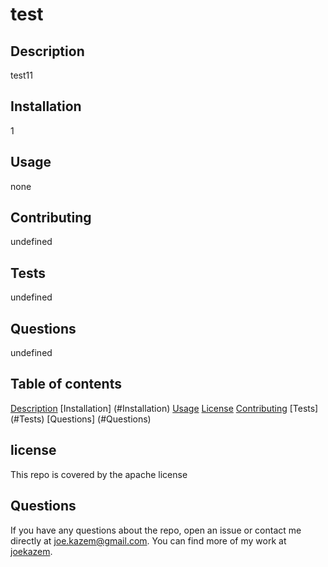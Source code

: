 
  
  # test

## Description
test11
## Installation
1
## Usage
none
##  Contributing
undefined
## Tests
undefined
## Questions
undefined

## Table of contents
 
   [Description](#Description)
  [Installation] (#Installation)
  [Usage](#usage)
  [License](#License)
  [Contributing](#Contributing)
  [Tests] (#Tests)
   [Questions] (#Questions)
## license

This repo is covered by the apache license
## Questions

If you have any questions about the repo, open an issue or contact me directly at joe.kazem@gmail.com. You can find more of my work at [joekazem](https://github.com/joekazem/).



